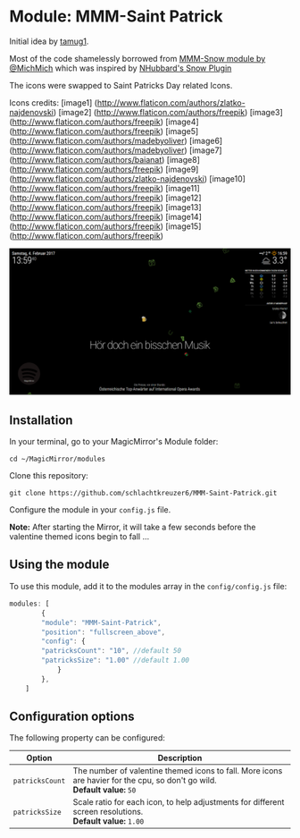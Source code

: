 # Module: MMM-Saint Patrick
Initial idea by [tamug1](https://forum.magicmirror.builders/topic/1630/replacing-snow-flakes-with-hearts-in-the-mmm-snow-module).

Most of the code shamelessly borrowed from [MMM-Snow module by @MichMich](https://github.com/MichMich/MMM-Snow) which was inspired by [NHubbard's Snow Plugin](https://github.com/nhubbard/MagicPlugins/tree/master/snow)

The icons were swapped to Saint Patricks Day related Icons.

Icons credits:
[image1] (http://www.flaticon.com/authors/zlatko-najdenovski)
[image2] (http://www.flaticon.com/authors/freepik)
[image3] (http://www.flaticon.com/authors/freepik)
[image4] (http://www.flaticon.com/authors/freepik)
[image5] (http://www.flaticon.com/authors/madebyoliver)
[image6] (http://www.flaticon.com/authors/madebyoliver)
[image7] (http://www.flaticon.com/authors/baianat)
[image8] (http://www.flaticon.com/authors/freepik)
[image9] (http://www.flaticon.com/authors/zlatko-najdenovski)
[image10] (http://www.flaticon.com/authors/freepik)
[image11] (http://www.flaticon.com/authors/freepik)
[image12] (http://www.flaticon.com/authors/freepik)
[image13] (http://www.flaticon.com/authors/freepik)
[image14] (http://www.flaticon.com/authors/freepik)
[image15] (http://www.flaticon.com/authors/freepik)

![](.github/screenshot.PNG)

## Installation

In your terminal, go to your MagicMirror's Module folder:
````
cd ~/MagicMirror/modules
````

Clone this repository:
````
git clone https://github.com/schlachtkreuzer6/MMM-Saint-Patrick.git
````

Configure the module in your `config.js` file.

**Note:** After starting the Mirror, it will take a few seconds before the valentine themed icons begin to fall ...

## Using the module

To use this module, add it to the modules array in the `config/config.js` file:
````javascript
modules: [
    	{
      	"module": "MMM-Saint-Patrick",
      	"position": "fullscreen_above",
      	"config": {
        "patricksCount": "10", //default 50
        "patricksSize": "1.00" //default 1.00
      		}
    	},
	]
````

## Configuration options

The following property can be configured:


<table width="100%">
	<thead>
		<tr>
			<th>Option</th>
			<th width="100%">Description</th>
		</tr>
	<thead>
	<tbody>
		<tr>
			<td><code>patricksCount</code></td>
			<td>The number of valentine themed icons to fall. More icons are havier for the cpu, so don't go wild.
				<br><b>Default value:</b> <code>50</code>
			</td>
		</tr>
		<tr>
			<td><code>patricksSize</code></td>
			<td>Scale ratio for each icon, to help adjustments for different screen resolutions.
				<br><b>Default value:</b> <code>1.00</code>
			</td>
		</tr>
	</tbody>
</table>
